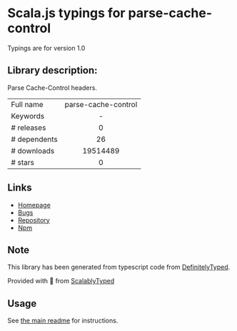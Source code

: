 
# Scala.js typings for parse-cache-control

Typings are for version 1.0

## Library description:
Parse Cache-Control headers.

|                    |                 |
| ------------------ | :-------------: |
| Full name          | parse-cache-control |
| Keywords           | - |
| # releases         | 0 |
| # dependents       | 26 |
| # downloads        | 19514489 |
| # stars            | 0 |

## Links
- [Homepage](https://github.com/roryf/parse-cache-control)
- [Bugs](https://github.com/roryf/parse-cache-control/issues)
- [Repository](https://github.com/roryf/parse-cache-control)
- [Npm](https://www.npmjs.com/package/parse-cache-control)
    


## Note
This library has been generated from typescript code from [DefinitelyTyped](https://definitelytyped.org).

Provided with :purple_heart: from [ScalablyTyped](https://github.com/oyvindberg/ScalablyTyped)

## Usage
See [the main readme](../../readme.md) for instructions.


